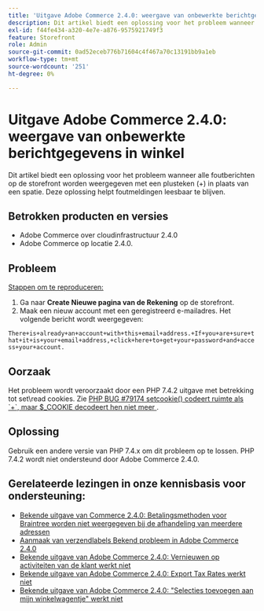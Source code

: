 ```yaml
---
title: 'Uitgave Adobe Commerce 2.4.0: weergave van onbewerkte berichtgegevens in winkel"'
description: Dit artikel biedt een oplossing voor het probleem wanneer alle foutberichten op de storefront worden weergegeven met een plusteken (+) in plaats van een spatie. Deze oplossing helpt foutmeldingen leesbaar te blijven.
exl-id: f44fe434-a320-4e7e-a876-9575921749f3
feature: Storefront
role: Admin
source-git-commit: 0ad52eceb776b71604c4f467a70c13191bb9a1eb
workflow-type: tm+mt
source-wordcount: '251'
ht-degree: 0%

---
```


# Uitgave Adobe Commerce 2.4.0: weergave van onbewerkte berichtgegevens in winkel

Dit artikel biedt een oplossing voor het probleem wanneer alle foutberichten op de storefront worden weergegeven met een plusteken (+) in plaats van een spatie. Deze oplossing helpt foutmeldingen leesbaar te blijven.

## Betrokken producten en versies

* Adobe Commerce over cloudinfrastructuur 2.4.0
* Adobe Commerce op locatie 2.4.0.

## Probleem

<u> Stappen om te reproduceren:</u>

1. Ga naar **Create Nieuwe pagina van de Rekening** op de storefront.
1. Maak een nieuw account met een geregistreerd e-mailadres. Het volgende bericht wordt weergegeven:

`There+is+already+an+account+with+this+email+address.+If+you+are+sure+that+it+is+your+email+address,+click+here+to+get+your+password+and+access+your+account.`

## Oorzaak

Het probleem wordt veroorzaakt door een PHP 7.4.2 uitgave met betrekking tot set\\read cookies. Zie [ PHP BUG \#79174 setcookie() codeert ruimte als \`+\`, maar $\_COOKIE decodeert hen niet meer ](https://bugs.php.net/bug.php?id=79174).

## Oplossing

Gebruik een andere versie van PHP 7.4.x om dit probleem op te lossen. PHP 7.4.2 wordt niet ondersteund door Adobe Commerce 2.4.0.

## Gerelateerde lezingen in onze kennisbasis voor ondersteuning:

* [Bekende uitgave van Commerce 2.4.0: Betalingsmethoden voor Braintree worden niet weergegeven bij de afhandeling van meerdere adressen](/help/troubleshooting/payments/magento-2-4-0-braintree-not-in-multiple-addresses-checkout.md)
* [Aanmaak van verzendlabels Bekend probleem in Adobe Commerce 2.4.0](/help/troubleshooting/known-issues-patches-attached/shipping-labels-creation-known-issue-in-magento-2-4-0.md)
* [Bekende uitgave van Adobe Commerce 2.4.0: Vernieuwen op activiteiten van de klant werkt niet](/help/troubleshooting/miscellaneous/magento-2-4-0-refresh-on-customer-activities-does-not-work.md)
* [Bekende uitgave van Adobe Commerce 2.4.0: Export Tax Rates werkt niet](/help/troubleshooting/miscellaneous/magento-2-4-0-known-issue-export-tax-rates-does-not-work.md)
* [Bekende uitgave van Adobe Commerce 2.4.0: &quot;Selecties toevoegen aan mijn winkelwagentje&quot; werkt niet](/help/troubleshooting/miscellaneous/magento-2-4-0-add-selections-to-my-cart-does-not-work.md)
